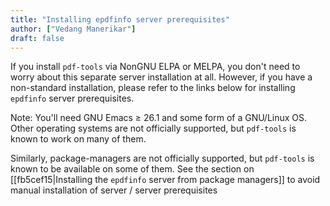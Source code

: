 ```yaml
---
title: "Installing epdfinfo server prerequisites"
author: ["Vedang Manerikar"]
draft: false
---
```


If you install `pdf-tools` via NonGNU ELPA or MELPA, you don't need to worry about this separate server installation at all. However, if you have a non-standard installation, please refer to the links below for installing `epdfinfo` server prerequisites.

Note: You'll need GNU Emacs &ge; 26.1 and some form of a GNU/Linux OS. Other operating systems are not officially supported, but `pdf-tools` is known to work on many of them.

Similarly, package-managers are not officially supported, but `pdf-tools` is known to be available on some of them. See the section on [[fb5cef15|Installing the `epdfinfo` server from package managers]] to avoid manual installation of server / server prerequisites
